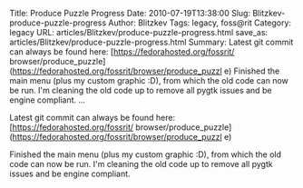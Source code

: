 Title: Produce Puzzle Progress
Date: 2010-07-19T13:38:00
Slug: Blitzkev-produce-puzzle-progress
Author: Blitzkev
Tags: legacy, foss@rit
Category: legacy
URL: articles/Blitzkev/produce-puzzle-progress.html
save_as: articles/Blitzkev/produce-puzzle-progress.html
Summary: Latest git commit can always be found here: [https://fedorahosted.org/fossrit/ browser/produce_puzzle](https://fedorahosted.org/fossrit/browser/produce_puzzl e)  Finished the main menu (plus my custom graphic :D), from which the old code can now be run. I'm cleaning the old code up to remove all pygtk issues and be engine compliant.   ... 

Latest git commit can always be found here: [https://fedorahosted.org/fossrit/
browser/produce_puzzle](https://fedorahosted.org/fossrit/browser/produce_puzzl
e)

Finished the main menu (plus my custom graphic :D), from which the old code
can now be run. I'm cleaning the old code up to remove all pygtk issues and be
engine compliant.

